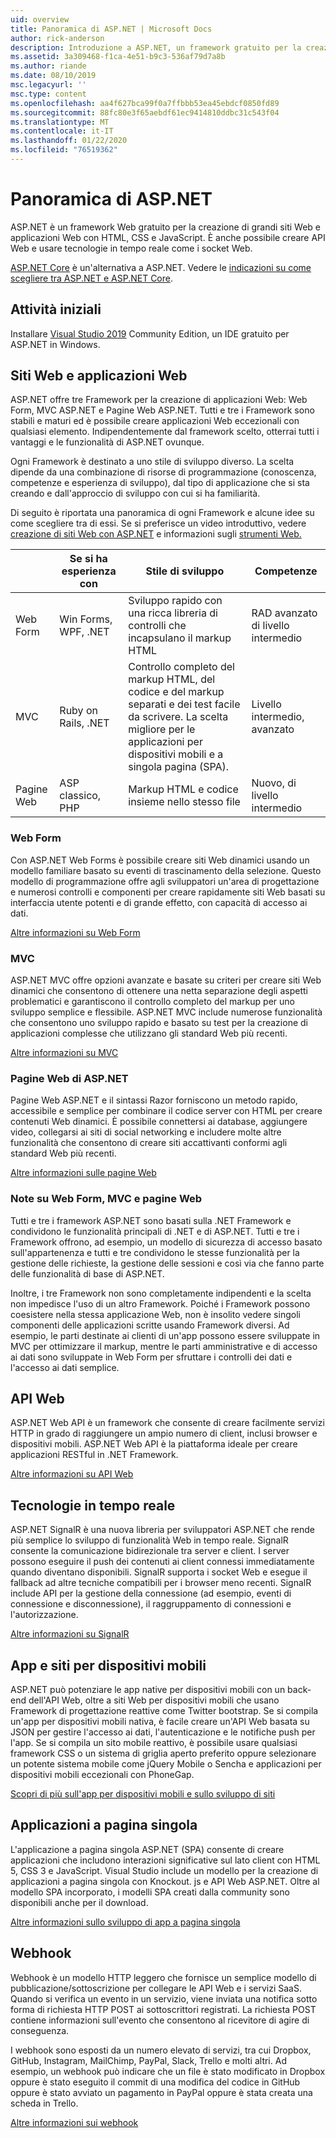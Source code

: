 ```yaml
---
uid: overview
title: Panoramica di ASP.NET | Microsoft Docs
author: rick-anderson
description: Introduzione a ASP.NET, un framework gratuito per la creazione di siti Web, applicazioni Web e API Web.
ms.assetid: 3a309468-f1ca-4e51-b9c3-536af79d7a8b
ms.author: riande
ms.date: 08/10/2019
msc.legacyurl: ''
msc.type: content
ms.openlocfilehash: aa4f627bca99f0a7ffbbb53ea45ebdcf0850fd89
ms.sourcegitcommit: 88fc80e3f65aebdf61ec9414810ddbc31c543f04
ms.translationtype: MT
ms.contentlocale: it-IT
ms.lasthandoff: 01/22/2020
ms.locfileid: "76519362"
---
```

# <a name="aspnet-overview"></a>Panoramica di ASP.NET

ASP.NET è un framework Web gratuito per la creazione di grandi siti Web e applicazioni Web con HTML, CSS e JavaScript. È anche possibile creare API Web e usare tecnologie in tempo reale come i socket Web.

[ASP.NET Core](https://docs.microsoft.com/aspnet/core/) è un'alternativa a ASP.NET.  Vedere le [indicazioni su come scegliere tra ASP.NET e ASP.NET Core](https://docs.microsoft.com/aspnet/core/choose-aspnet-framework).

## <a name="get-started"></a>Attività iniziali

Installare [Visual Studio 2019](https://visualstudio.microsoft.com/downloads/?utm_medium=microsoft&utm_source=docs.microsoft.com&utm_campaign=button+cta&utm_content=download+vs2019) Community Edition, un IDE gratuito per ASP.NET in Windows.

## <a name="websites-and-web-applications"></a>Siti Web e applicazioni Web

 ASP.NET offre tre Framework per la creazione di applicazioni Web: Web Form, MVC ASP.NET e Pagine Web ASP.NET. Tutti e tre i Framework sono stabili e maturi ed è possibile creare applicazioni Web eccezionali con qualsiasi elemento. Indipendentemente dal framework scelto, otterrai tutti i vantaggi e le funzionalità di ASP.NET ovunque.

Ogni Framework è destinato a uno stile di sviluppo diverso. La scelta dipende da una combinazione di risorse di programmazione (conoscenza, competenze e esperienza di sviluppo), dal tipo di applicazione che si sta creando e dall'approccio di sviluppo con cui si ha familiarità.

Di seguito è riportata una panoramica di ogni Framework e alcune idee su come scegliere tra di essi. Se si preferisce un video introduttivo, vedere [creazione di siti Web con ASP.NET](https://channel9.msdn.com/Blogs/ASP-NET-Site-Videos/Making-Websites-with-ASPNET) e informazioni sugli [strumenti Web.](https://channel9.msdn.com/Blogs/ASP-NET-Site-Videos/what-is-web-tools)

|   | Se si ha esperienza con | Stile di sviluppo | Competenze |
|-----------|----------------------|-----------------------------------------------------|----------------|
| Web Form | Win Forms, WPF, .NET | Sviluppo rapido con una ricca libreria di controlli che incapsulano il markup HTML | RAD avanzato di livello intermedio |
| MVC       | Ruby on Rails, .NET  | Controllo completo del markup HTML, del codice e del markup separati e dei test facile da scrivere. La scelta migliore per le applicazioni per dispositivi mobili e a singola pagina (SPA). | Livello intermedio, avanzato |
| Pagine Web  | ASP classico, PHP     | Markup HTML e codice insieme nello stesso file | Nuovo, di livello intermedio |

### <a name="web-forms"></a>Web Form

Con ASP.NET Web Forms è possibile creare siti Web dinamici usando un modello familiare basato su eventi di trascinamento della selezione. Questo modello di programmazione offre agli sviluppatori un'area di progettazione e numerosi controlli e componenti per creare rapidamente siti Web basati su interfaccia utente potenti e di grande effetto, con capacità di accesso ai dati.

[Altre informazioni su Web Form](web-forms/index.md)

### <a name="mvc"></a>MVC

ASP.NET MVC offre opzioni avanzate e basate su criteri per creare siti Web dinamici che consentono di ottenere una netta separazione degli aspetti problematici e garantiscono il controllo completo del markup per uno sviluppo semplice e flessibile. ASP.NET MVC include numerose funzionalità che consentono uno sviluppo rapido e basato su test per la creazione di applicazioni complesse che utilizzano gli standard Web più recenti.

[Altre informazioni su MVC](mvc/index.md)

### <a name="aspnet-web-pages"></a>Pagine Web di ASP.NET

Pagine Web ASP.NET e il sintassi Razor forniscono un metodo rapido, accessibile e semplice per combinare il codice server con HTML per creare contenuti Web dinamici. È possibile connettersi ai database, aggiungere video, collegarsi ai siti di social networking e includere molte altre funzionalità che consentono di creare siti accattivanti conformi agli standard Web più recenti.

[Altre informazioni sulle pagine Web](web-pages/index.md)

### <a name="notes-about-web-forms-mvc-and-web-pages"></a>Note su Web Form, MVC e pagine Web

Tutti e tre i framework ASP.NET sono basati sulla .NET Framework e condividono le funzionalità principali di .NET e di ASP.NET. Tutti e tre i Framework offrono, ad esempio, un modello di sicurezza di accesso basato sull'appartenenza e tutti e tre condividono le stesse funzionalità per la gestione delle richieste, la gestione delle sessioni e così via che fanno parte delle funzionalità di base di ASP.NET.

Inoltre, i tre Framework non sono completamente indipendenti e la scelta non impedisce l'uso di un altro Framework. Poiché i Framework possono coesistere nella stessa applicazione Web, non è insolito vedere singoli componenti delle applicazioni scritte usando Framework diversi. Ad esempio, le parti destinate ai clienti di un'app possono essere sviluppate in MVC per ottimizzare il markup, mentre le parti amministrative e di accesso ai dati sono sviluppate in Web Form per sfruttare i controlli dei dati e l'accesso ai dati semplice.

## <a name="web-apis"></a>API Web

ASP.NET Web API è un framework che consente di creare facilmente servizi HTTP in grado di raggiungere un ampio numero di client, inclusi browser e dispositivi mobili. ASP.NET Web API è la piattaforma ideale per creare applicazioni RESTful in .NET Framework.

[Altre informazioni su API Web](web-api/index.md)

<!-- Put first under Web API TOC:  Watch video (9 minutes) https://channel9.msdn.com/Blogs/ASP-NET-Site-Videos/services-and-aspnet -->

## <a name="real-time-technologies"></a>Tecnologie in tempo reale

ASP.NET SignalR è una nuova libreria per sviluppatori ASP.NET che rende più semplice lo sviluppo di funzionalità Web in tempo reale. SignalR consente la comunicazione bidirezionale tra server e client. I server possono eseguire il push dei contenuti ai client connessi immediatamente quando diventano disponibili. SignalR supporta i socket Web e esegue il fallback ad altre tecniche compatibili per i browser meno recenti. SignalR include API per la gestione della connessione (ad esempio, eventi di connessione e disconnessione), il raggruppamento di connessioni e l'autorizzazione.

[Altre informazioni su SignalR](signalr/index.md)

<!-- Put first under SignalR TOC:  Watch video (6 minutes) https://channel9.msdn.com/Blogs/ASP-NET-Site-Videos/signalr-and-the-real-time-web -->

## <a name="mobile-apps-and-sites"></a>App e siti per dispositivi mobili

ASP.NET può potenziare le app native per dispositivi mobili con un back-end dell'API Web, oltre a siti Web per dispositivi mobili che usano Framework di progettazione reattive come Twitter bootstrap. Se si compila un'app per dispositivi mobili nativa, è facile creare un'API Web basata su JSON per gestire l'accesso ai dati, l'autenticazione e le notifiche push per l'app. Se si compila un sito mobile reattivo, è possibile usare qualsiasi framework CSS o un sistema di griglia aperto preferito oppure selezionare un potente sistema mobile come jQuery Mobile o Sencha e applicazioni per dispositivi mobili eccezionali con PhoneGap.

[Scopri di più sull'app per dispositivi mobili e sullo sviluppo di siti](mobile/overview.md)

<!-- Put first under mobile TOC:  Watch video (11 minutes) https://channel9.msdn.com/Blogs/ASP-NET-Site-Videos/aspnet-and-mobile -->

## <a name="single-page-applications"></a>Applicazioni a pagina singola

L'applicazione a pagina singola ASP.NET (SPA) consente di creare applicazioni che includono interazioni significative sul lato client con HTML 5, CSS 3 e JavaScript. Visual Studio include un modello per la creazione di applicazioni a pagina singola con Knockout. js e API Web ASP.NET. Oltre al modello SPA incorporato, i modelli SPA creati dalla community sono disponibili anche per il download.

[Altre informazioni sullo sviluppo di app a pagina singola](single-page-application/index.md)

## <a name="webhooks"></a>Webhook

Webhook è un modello HTTP leggero che fornisce un semplice modello di pubblicazione/sottoscrizione per collegare le API Web e i servizi SaaS. Quando si verifica un evento in un servizio, viene inviata una notifica sotto forma di richiesta HTTP POST ai sottoscrittori registrati. La richiesta POST contiene informazioni sull'evento che consentono al ricevitore di agire di conseguenza.

I webhook sono esposti da un numero elevato di servizi, tra cui Dropbox, GitHub, Instagram, MailChimp, PayPal, Slack, Trello e molti altri. Ad esempio, un webhook può indicare che un file è stato modificato in Dropbox oppure è stato eseguito il commit di una modifica del codice in GitHub oppure è stato avviato un pagamento in PayPal oppure è stata creata una scheda in Trello.

[Altre informazioni sui webhook](webhooks/index.md)

<!--
Create Deployment TOC based on https://www.asp.net/aspnet/overview/deployment
Copy deployment content map to MVC, WebForms, Web Pages, Web API sections.
Copy Web Deployment in Enterprise from WebForms to MVC
Move under ASP.NET Best practices
    What not to do in ASP.NET, and what to do instead https://review.docs.microsoft.cus/aspnet/aspnet/overview/web-development-best-practices/what-not-to-do-in-aspnet-and-what-to-do-instead
    Async and await https://channel9.msdn.com/Blogs/ASP-NET-Site-Videos/async-and-await
    Building Real World Cloud Apps with Azure https://review.docs.microsoft.com/aspnet/aspnet/overview/developing-apps-with-windows-azure/building-real-world-cloud-apps-with-windows-azure/introduction
    Hands on Lab: Maintainable Azure Websites: Managing Change and Scale https://review.docs.microsoft.com/aspnet/aspnet/overview/developing-apps-with-windows-azure/maintainable-azure-websites-managing-change-and-scale

-->
